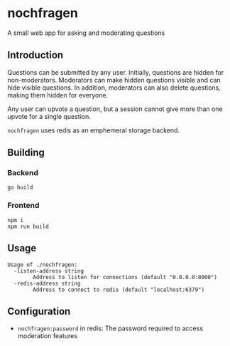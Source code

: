 # nochfragen

A small web app for asking and moderating questions

## Introduction

Questions can be submitted by any user. Initially, questions are
hidden for non-moderators. Moderators can make hidden questions
visible and can hide visible questions. In addition, moderators can
also delete questions, making them hidden for everyone.

Any user can upvote a question, but a session cannot give more than
one upvote for a single question.

`nochfragen` uses redis as an emphemeral storage backend.

## Building

### Backend

```
go build
```

### Frontend

```
npm i
npm run build
```

## Usage

```
Usage of ./nochfragen:
  -listen-address string
    	Address to listen for connections (default "0.0.0.0:8000")
  -redis-address string
    	Address to connect to redis (default "localhost:6379")
```

## Configuration

- `nochfragen:password` in redis: The password required to access
  moderation features
